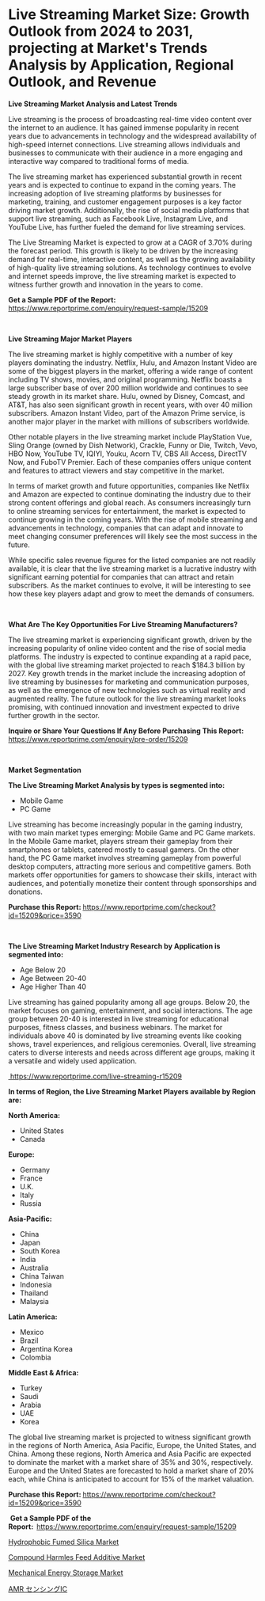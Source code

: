 <p><h1>Live Streaming Market Size: Growth Outlook from 2024 to 2031, projecting at Market's Trends Analysis by Application, Regional Outlook, and Revenue</h1></p><p><strong>Live Streaming Market Analysis and Latest Trends</strong></p>
<p><p>Live streaming is the process of broadcasting real-time video content over the internet to an audience. It has gained immense popularity in recent years due to advancements in technology and the widespread availability of high-speed internet connections. Live streaming allows individuals and businesses to communicate with their audience in a more engaging and interactive way compared to traditional forms of media.</p><p>The live streaming market has experienced substantial growth in recent years and is expected to continue to expand in the coming years. The increasing adoption of live streaming platforms by businesses for marketing, training, and customer engagement purposes is a key factor driving market growth. Additionally, the rise of social media platforms that support live streaming, such as Facebook Live, Instagram Live, and YouTube Live, has further fueled the demand for live streaming services.</p><p>The Live Streaming Market is expected to grow at a CAGR of 3.70% during the forecast period. This growth is likely to be driven by the increasing demand for real-time, interactive content, as well as the growing availability of high-quality live streaming solutions. As technology continues to evolve and internet speeds improve, the live streaming market is expected to witness further growth and innovation in the years to come.</p></p>
<p><strong>Get a Sample PDF of the Report:&nbsp;</strong> <a href="https://www.reportprime.com/enquiry/request-sample/15209">https://www.reportprime.com/enquiry/request-sample/15209</a></p>
<p>&nbsp;</p>
<p><strong>Live Streaming Major Market Players</strong></p>
<p><p>The live streaming market is highly competitive with a number of key players dominating the industry. Netflix, Hulu, and Amazon Instant Video are some of the biggest players in the market, offering a wide range of content including TV shows, movies, and original programming. Netflix boasts a large subscriber base of over 200 million worldwide and continues to see steady growth in its market share. Hulu, owned by Disney, Comcast, and AT&T, has also seen significant growth in recent years, with over 40 million subscribers. Amazon Instant Video, part of the Amazon Prime service, is another major player in the market with millions of subscribers worldwide.</p><p>Other notable players in the live streaming market include PlayStation Vue, Sling Orange (owned by Dish Network), Crackle, Funny or Die, Twitch, Vevo, HBO Now, YouTube TV, IQIYI, Youku, Acorn TV, CBS All Access, DirectTV Now, and FuboTV Premier. Each of these companies offers unique content and features to attract viewers and stay competitive in the market.</p><p>In terms of market growth and future opportunities, companies like Netflix and Amazon are expected to continue dominating the industry due to their strong content offerings and global reach. As consumers increasingly turn to online streaming services for entertainment, the market is expected to continue growing in the coming years. With the rise of mobile streaming and advancements in technology, companies that can adapt and innovate to meet changing consumer preferences will likely see the most success in the future.</p><p>While specific sales revenue figures for the listed companies are not readily available, it is clear that the live streaming market is a lucrative industry with significant earning potential for companies that can attract and retain subscribers. As the market continues to evolve, it will be interesting to see how these key players adapt and grow to meet the demands of consumers.</p></p>
<p>&nbsp;</p>
<p><strong>What Are The Key Opportunities For Live Streaming Manufacturers?</strong></p>
<p><p>The live streaming market is experiencing significant growth, driven by the increasing popularity of online video content and the rise of social media platforms. The industry is expected to continue expanding at a rapid pace, with the global live streaming market projected to reach $184.3 billion by 2027. Key growth trends in the market include the increasing adoption of live streaming by businesses for marketing and communication purposes, as well as the emergence of new technologies such as virtual reality and augmented reality. The future outlook for the live streaming market looks promising, with continued innovation and investment expected to drive further growth in the sector.</p></p>
<p><strong>Inquire or Share Your Questions If Any Before Purchasing This Report:</strong> <a href="https://www.reportprime.com/enquiry/pre-order/15209">https://www.reportprime.com/enquiry/pre-order/15209</a></p>
<p>&nbsp;</p>
<p><strong>Market Segmentation</strong></p>
<p><strong>The Live Streaming Market Analysis by types is segmented into:</strong></p>
<p><ul><li>Mobile Game</li><li>PC Game</li></ul></p>
<p><p>Live streaming has become increasingly popular in the gaming industry, with two main market types emerging: Mobile Game and PC Game markets. In the Mobile Game market, players stream their gameplay from their smartphones or tablets, catered mostly to casual gamers. On the other hand, the PC Game market involves streaming gameplay from powerful desktop computers, attracting more serious and competitive gamers. Both markets offer opportunities for gamers to showcase their skills, interact with audiences, and potentially monetize their content through sponsorships and donations.</p></p>
<p><strong>Purchase this Report:&nbsp;</strong><a href="https://www.reportprime.com/checkout?id=15209&price=3590">https://www.reportprime.com/checkout?id=15209&price=3590</a></p>
<p>&nbsp;</p>
<p><strong>The Live Streaming Market Industry Research by Application is segmented into:</strong></p>
<p><ul><li>Age Below 20</li><li>Age Between 20-40</li><li>Age Higher Than 40</li></ul></p>
<p><p>Live streaming has gained popularity among all age groups. Below 20, the market focuses on gaming, entertainment, and social interactions. The age group between 20-40 is interested in live streaming for educational purposes, fitness classes, and business webinars. The market for individuals above 40 is dominated by live streaming events like cooking shows, travel experiences, and religious ceremonies. Overall, live streaming caters to diverse interests and needs across different age groups, making it a versatile and widely used application.</p></p>
<p><a href="https://www.reportprime.com/live-streaming-r15209">&nbsp;https://www.reportprime.com/live-streaming-r15209</a></p>
<p><strong>In terms of Region, the Live Streaming Market Players available by Region are:</strong></p>
<p>
    <p> <strong> North America: </strong>
        <ul>
            <li>United States</li>
            <li>Canada</li>
        </ul>
        </p> 
    <p> <strong> Europe: </strong>
        <ul>
            <li>Germany</li>
            <li>France</li>
            <li>U.K.</li>
            <li>Italy</li>
            <li>Russia</li>
        </ul>
        </p> 
    <p> <strong> Asia-Pacific: </strong>
        <ul>
            <li>China</li>
            <li>Japan</li>
            <li>South Korea</li>
            <li>India</li>
            <li>Australia</li>
            <li>China Taiwan</li>
            <li>Indonesia</li>
            <li>Thailand</li>
            <li>Malaysia</li>
        </ul>
        </p> 
    <p> <strong> Latin America: </strong>
        <ul>
            <li>Mexico</li>
            <li>Brazil</li>
            <li>Argentina Korea</li>
            <li>Colombia</li>
        </ul>
        </p> 
    <p> <strong> Middle East & Africa: </strong>
        <ul>
            <li>Turkey</li>
            <li>Saudi</li>
            <li>Arabia</li>
            <li>UAE</li>
            <li>Korea</li>
        </ul>
    </p>
    </p>
<p><p>The global live streaming market is projected to witness significant growth in the regions of North America, Asia Pacific, Europe, the United States, and China. Among these regions, North America and Asia Pacific are expected to dominate the market with a market share of 35% and 30%, respectively. Europe and the United States are forecasted to hold a market share of 20% each, while China is anticipated to account for 15% of the market valuation.</p></p>
<p><strong>Purchase this Report: </strong><a href="https://www.reportprime.com/checkout?id=15209&price=3590">https://www.reportprime.com/checkout?id=15209&price=3590</a></p>
<p>&nbsp;<strong>Get a Sample PDF of the Report:&nbsp;&nbsp;</strong><a href="https://www.reportprime.com/enquiry/request-sample/15209">https://www.reportprime.com/enquiry/request-sample/15209</a></p>
<p><strong></strong></p>
<p><p><a href="https://www.linkedin.com/pulse/hydrophobic-fumed-silica-market-trends-focusing-insight-forecast-vtcne">Hydrophobic Fumed Silica Market</a></p><p><a href="https://www.linkedin.com/pulse/compound-harmles-feed-additive-market-global-regional-analysis-bnrff">Compound Harmles Feed Additive Market</a></p><p><a href="https://issuu.com/reportprime-2/docs/mechanical-energy-storage-market-size-2030.pptx">Mechanical Energy Storage Market</a></p><p><a href="https://github.com/oafhukehf4709715/Market-Research-Report-List-3/blob/main/5394585112448.md">AMR センシングIC</a></p></p>